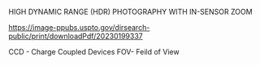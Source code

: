 HIGH DYNAMIC RANGE (HDR) PHOTOGRAPHY WITH IN-SENSOR ZOOM 

https://image-ppubs.uspto.gov/dirsearch-public/print/downloadPdf/20230199337


CCD - Charge Coupled Devices
FOV- Feild of View
